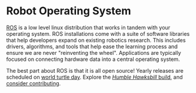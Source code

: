# Robot Operating System

[ROS](https://www.ros.org/blog/getting-started/) is a low level linux distribution that works in tandem with your operating system. ROS installations come with a suite of software libraries that help developers expand on existing robotics research. This includes drivers, algorithms, and tools that help ease the learning process and ensure we are never "reinventing the wheel". Applications are typically focused on connecting hardware data into a central operating system.

The best part about ROS is that it is all open source! Yearly releases are scheduled on [world turtle day](https://www.worldturtleday.org/). Explore the [*Humble Hawksbill* build](https://docs.ros.org/en/humble/Installation.html), and [consider contributing](https://youtu.be/CMNry4PE93Y?si=1RZ-EEMJOp-Ycs--).
